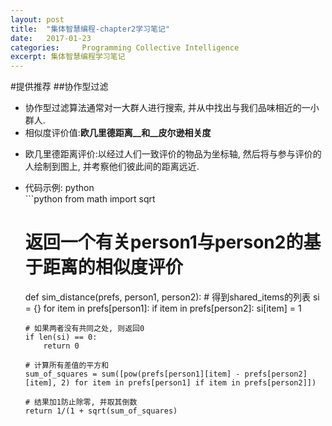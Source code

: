 ```yaml
---
layout: post
title: 	"集体智慧编程-chapter2学习笔记"
date: 	2017-01-23
categories: 	Programming Collective Intelligence
excerpt: 集体智慧编程学习笔记
---
```


#提供推荐
##协作型过滤
 * 协作型过滤算法通常对一大群人进行搜索, 并从中找出与我们品味相近的一小群人.
 * 相似度评价值:__欧几里德距离__和__皮尔逊相关度__
  + 欧几里德距离评价:以经过人们一致评价的物品为坐标轴, 然后将与参与评价的人绘制到图上, 并考察他们彼此间的距离远近.
  + 代码示例: python		
		```python
	from math import sqrt	

	# 返回一个有关person1与person2的基于距离的相似度评价
	def sim_distance(prefs, person1, person2):
		# 得到shared_items的列表
		si = {}
		for item in prefs[person1]:
			if item in prefs[person2]:
				si[item] = 1
		
		# 如果两者没有共同之处, 则返回0
		if len(si) == 0:
			return 0

		# 计算所有差值的平方和
		sum_of_squares = sum([pow(prefs[person1][item] - prefs[person2][item], 2) for item in prefs[person1] if item in prefs[person2]])
		
		# 结果加1防止除零, 并取其倒数
		return 1/(1 + sqrt(sum_of_squares)
